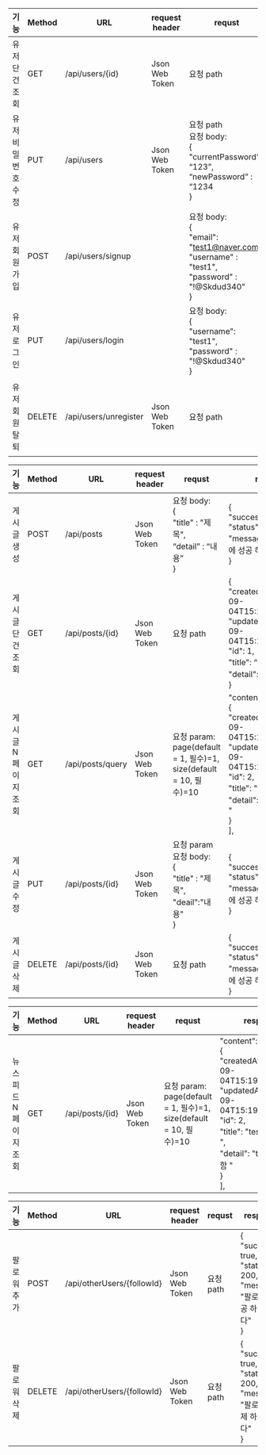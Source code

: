 | 기능        | Method | URL              | request header | requst                                                                                                       | response                                                                           |
|-----------|--------|------------------|----------------|--------------------------------------------------------------------------------------------------------------|------------------------------------------------------------------------------------|
| 유저 단건 조회  | GET    | /api/users/{id}  | Json Web Token | 요청 path                                                                                                      | {<br/>"username" : "test",<br/>"email" : "test@naver.com"}                         |
| 유저 비밀번호 수정 | PUT    | /api/users       | Json Web Token | 요청 path<br/>요청 body:<br/>{<br/>"currentPassword” : “123”,<br/>“newPassword” :  “1234<br/>}                   | {<br/>"success": true,<br/>"status": 200,<br/>"message": "비밀번호 변경에 성공 하였습니다"<br/>} |
| 유저 회원가입   | POST   | /api/users/signup |  | 요청 body:<br/>{<br/>"email": "test1@naver.com",<br/>"username" : "test1",<br/>"password" : "!@Skdud340"<br/>} | {<br/>"success": true,<br/>"status": 200,<br/>"message": "회원가입에 성공 하였습니다"<br/>}    |
| 유저 로그인    | PUT    | /api/users/login |   | 요청 body:<br/>{<br/>"username": "test1",<br/>"password" : "!@Skdud340"<br/>}                                  | {<br/>"success": true,<br/>"status": 200,<br/>"message": "로그인에 성공 하였습니다"<br/>}     |
| 유저 회원탈퇴   | DELETE | /api/users/unregister | Json Web Token | 요청 path                                                                                                      | {<br/>"success": true,<br/>"status": 200,<br/>"message": "회원 탈퇴에 성공 하였습니다"<br/>}   |

| 기능         | Method | URL                  | request header | requst                                                                 | response                                                                                                                                                                                        |
|------------|--------|----------------------|----------------|------------------------------------------------------------------------|-------------------------------------------------------------------------------------------------------------------------------------------------------------------------------------------------|
| 게시글 생성     | POST   | /api/posts           | Json Web Token | 요청 body:<br/>{<br/>"title" : "제목",<br/>“detail” :  “내용”<br/>}          | {<br/>"success": true,<br/>"status": 200,<br/>"message": "게시글 저장에 성공 하였습니다"<br/>}                                                                                                               |
| 게시글 단건 조회  | GET    | /api/posts/{id}      | Json Web Token | 요청 path                                                                | {<br/>"createdAt": "2024-09-04T15:10:54.783786",<br/>"updatedAt": "2024-09-04T15:10:54.783786",<br/>"id": 1,<br/>"title": “제목",<br/>"detail": "내용"<br/>}                                        |
| 게시글 N페이지 조회 | GET    | /api/posts/query     | Json Web Token | 요청 param:<br/>page(default = 1, 필수)=1,<br/>size(default = 10, 필수)=10   | "content": [<br/>{<br/>"createdAt": "2024-09-04T15:19:35.80266",<br/>"updatedAt": "2024-09-04T15:19:35.80266",<br/>"id": 2,<br/>"title": "test2가 작성함 ",<br/>"detail": "test2가 작성함 "<br/>}<br/>], |
| 게시글 수정     | PUT    | /api/posts/{id}      | Json Web Token | 요청 param<br/>요청 body:<br/>{<br/>"title" : "제목",<br/>"deail":"내용"<br/>} | {<br/>"success": true,<br/>"status": 200,<br/>"message": "게시글 수정에 성공 하였습니다"<br/>}                                                                                                               |
| 게시글 삭제     | DELETE | /api/posts/{id} | Json Web Token | 요청 path                                                                | {<br/>"success": true,<br/>"status": 200,<br/>"message": "게시글 삭제에 성공 하였습니다"<br/>}                                                                                                                |

| 기능           | Method | URL             | request header | requst                                                                | response                                                                                                                                                                                          |
|--------------|--------|-----------------|----------------|-----------------------------------------------------------------------|---------------------------------------------------------------------------------------------------------------------------------------------------------------------------------------------------|
| 뉴스피드 N페이지 조회 | GET    | /api/posts/{id} | Json Web Token | 요청 param:<br/>page(default = 1, 필수)=1,<br/>size(default = 10, 필수)=10  | "content": [<br/>{<br/>"createdAt": "2024-09-04T15:19:35.80266",<br/>"updatedAt": "2024-09-04T15:19:35.80266",<br/>"id": 2,<br/>"title": "test2가 작성함 ",<br/>"detail": "test2가 작성함 "<br/>}<br/>],  |

| 기능     | Method | URL                        | request header | requst  | response                                                                       |
|--------|--------|----------------------------|----------------|---------|--------------------------------------------------------------------------------|
| 팔로워 추가 | POST   | /api/otherUsers/{followId} | Json Web Token | 요청 path | {<br/>"success": true,<br/>"status": 200,<br/>"message": "팔로우에 성공 하였습니다"<br/>} |
| 팔로워 삭제 | DELETE   | /api/otherUsers/{followId} | Json Web Token | 요청 path | {<br/>"success": true,<br/>"status": 200,<br/>"message": "팔로우에 삭제 하였습니다"<br/>} |